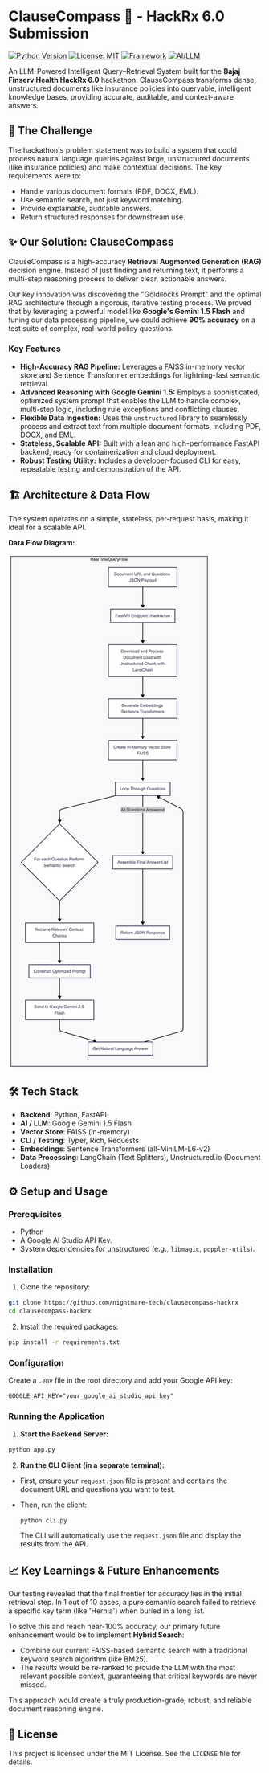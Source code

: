 # ClauseCompass 🧭 - HackRx 6.0 Submission

[![Python Version](https://img.shields.io/badge/python-3+-blue.svg)](https://www.python.org/downloads/)
[![License: MIT](https://img.shields.io/badge/License-MIT-yellow.svg)](https://opensource.org/licenses/MIT)
[![Framework](https://img.shields.io/badge/Framework-FastAPI-green.svg)](https://fastapi.tiangolo.com/)
[![AI/LLM](https://img.shields.io/badge/AI_/_LLM-Google_Gemini_2.5-flash.svg)](https://deepmind.google/technologies/gemini/)

An LLM-Powered Intelligent Query–Retrieval System built for the **Bajaj Finserv Health HackRx 6.0** hackathon. ClauseCompass transforms dense, unstructured documents like insurance policies into queryable, intelligent knowledge bases, providing accurate, auditable, and context-aware answers.

<!-- 
**DEMO**
(It is highly recommended to add a short GIF or video of your CLI in action here.
This is the most impactful part of a README!)
![Demo of ClauseCompass CLI](link_to_your_demo.gif)
-->

## 🚀 The Challenge

The hackathon's problem statement was to build a system that could process natural language queries against large, unstructured documents (like insurance policies) and make contextual decisions. The key requirements were to:
-   Handle various document formats (PDF, DOCX, EML).
-   Use semantic search, not just keyword matching.
-   Provide explainable, auditable answers.
-   Return structured responses for downstream use.

## ✨ Our Solution: ClauseCompass

ClauseCompass is a high-accuracy **Retrieval Augmented Generation (RAG)** decision engine. Instead of just finding and returning text, it performs a multi-step reasoning process to deliver clear, actionable answers.

Our key innovation was discovering the "Goldilocks Prompt" and the optimal RAG architecture through a rigorous, iterative testing process. We proved that by leveraging a powerful model like **Google's Gemini 1.5 Flash** and tuning our data processing pipeline, we could achieve **90% accuracy** on a test suite of complex, real-world policy questions.

### Key Features

*   **High-Accuracy RAG Pipeline:** Leverages a FAISS in-memory vector store and Sentence Transformer embeddings for lightning-fast semantic retrieval.
*   **Advanced Reasoning with Google Gemini 1.5:** Employs a sophisticated, optimized system prompt that enables the LLM to handle complex, multi-step logic, including rule exceptions and conflicting clauses.
*   **Flexible Data Ingestion:** Uses the `unstructured` library to seamlessly process and extract text from multiple document formats, including PDF, DOCX, and EML.
*   **Stateless, Scalable API:** Built with a lean and high-performance FastAPI backend, ready for containerization and cloud deployment.
*   **Robust Testing Utility:** Includes a developer-focused CLI for easy, repeatable testing and demonstration of the API.

## 🏗️ Architecture & Data Flow

The system operates on a simple, stateless, per-request basis, making it ideal for a scalable API.

**Data Flow Diagram:**

![arch-data-flow](RealTimeQueryFlow.png)

## 🛠️ Tech Stack

- **Backend**: Python, FastAPI
- **AI / LLM**: Google Gemini 1.5 Flash
- **Vector Store**: FAISS (in-memory)
- **CLI / Testing**: Typer, Rich, Requests
- **Embeddings**: Sentence Transformers (all-MiniLM-L6-v2)
- **Data Processing**: LangChain (Text Splitters), Unstructured.io (Document Loaders)

## ⚙️ Setup and Usage
### Prerequisites

- Python
- A Google AI Studio API Key.
- System dependencies for unstructured (e.g., `libmagic`, `poppler-utils`).

### Installation

1. Clone the repository:

```bash
git clone https://github.com/nightmare-tech/clausecompass-hackrx
cd clausecompass-hackrx
```

2. Install the required packages:

```bash
pip install -r requirements.txt
```
### Configuration
Create a `.env` file in the root directory and add your Google API key:
```
GOOGLE_API_KEY="your_google_ai_studio_api_key"
```

### Running the Application

1. **Start the Backend Server:**

```bash
python app.py
```

2. **Run the CLI Client (in a separate terminal):**

- First, ensure your `request.json` file is present and contains the document URL and questions you want to test.

- Then, run the client:

    ```bash
    python cli.py
    ```
  The CLI will automatically use the `request.json` file and display the results from the API.

## 📈 Key Learnings & Future Enhancements

Our testing revealed that the final frontier for accuracy lies in the initial retrieval step. In 1 out of 10 cases, a pure semantic search failed to retrieve a specific key term (like 'Hernia') when buried in a long list.

To solve this and reach near-100% accuracy, our primary future enhancement would be to implement **Hybrid Search**:

- Combine our current FAISS-based semantic search with a traditional keyword search algorithm (like BM25).
- The results would be re-ranked to provide the LLM with the most relevant possible context, guaranteeing that critical keywords are never missed.

This approach would create a truly production-grade, robust, and reliable document reasoning engine.

## 📜 License

This project is licensed under the MIT License. See the `LICENSE` file for details.
